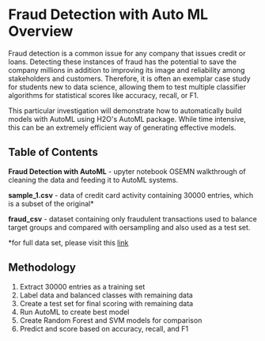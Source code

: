 
# Fraud Detection with Auto ML Overview

Fraud detection is a common issue for any company that issues credit or loans. Detecting these instances of fraud has the potential to save the company millions in addition to improving its image and reliability among stakeholders and customers. Therefore, it is often an exemplar case study for students new to data science, allowing them to test multiple classifier algorithms for statistical scores like accuracy, recall, or F1. 

This particular investigation will demonstrate how to automatically build models with AutoML using H2O's AutoML package. While time intensive, this can be an extremely efficient way of generating effective models.

## Table of Contents

**Fraud Detection with AutoML** - upyter notebook OSEMN walkthrough of cleaning the data and feeding it to AutoML systems. 

**sample_1.csv** - data of credit card activity containing 30000 entries, which is a subset of the original*

**fraud_csv** - dataset containing only fraudulent transactions used to balance target groups and compared with oersampling and also used as a test set.

*for full data set, please visit this [link](https://www.kaggle.com/mlg-ulb/creditcardfraud)

## Methodology

1. Extract 30000 entries as a training set
2. Label data and balanced classes with remaining data
3. Create a test set for final scoring with remaining data
4. Run AutoML to create best model
5. Create Random Forest and SVM models for comparison
6. Predict and score based on accuracy, recall, and F1


